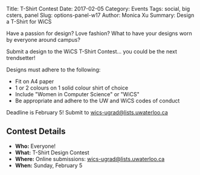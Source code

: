 Title: T-Shirt Contest
Date: 2017-02-05
Category: Events
Tags: social, big csters, panel
Slug: options-panel-w17
Author: Monica Xu
Summary: Design a T-Shirt for WiCS 


Have a passion for design? 
Love fashion? 
What to have your designs worn by everyone around campus? 

Submit a design to
the WiCS T-Shirt Contest... you could be the next trendsetter!

Designs must adhere to the following:
+  Fit on A4 paper
+  1 or 2 colours on 1 solid colour shirt of choice
+  Include "Women in Computer Science" or "WiCS"
+  Be appropriate and adhere to the UW and WiCS codes of conduct

Deadline is February 5! Submit to wics-ugrad@lists.uwaterloo.ca


## Contest Details ##

+ **Who:** Everyone!
+ **What:** T-Shirt Design Contest
+ **Where:** Online submissions: wics-ugrad@lists.uwaterloo.ca
+ **When:** Sunday, February 5